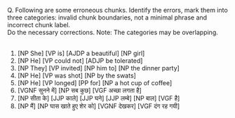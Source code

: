 Q. Following are some erroneous chunks. Identify the errors, mark them into three categories: invalid chunk boundaries, not a minimal phrase and incorrect chunk label.<br/>
Do the necessary corrections. Note: The categories may be overlapping.<br/>
<br/>

1. [NP She] [VP is] [AJDP a beautiful] [NP girl]
2. [NP He] [VP could not] [ADJP be tolerated]
3. [NP They] [VP invited] [NP him to] [NP the dinner party]
4. [NP He] [VP was shot] [NP by the swats]
5. [NP He] [VP longed] [PP for] [NP a hot cup of coffee]
6. [VGNF सुनने में] [NP सब कुछ] [VGF अच्छा लगता है]
7. [NP सीता के] [JJP काले] [JJP घने] [JJP लम्बे] [NP बाल] [VGF है]
8. [NP मैं] [NP घास खाते हुए शेर को] [VGNF देखकर] [VGF दंग रह गयी]

